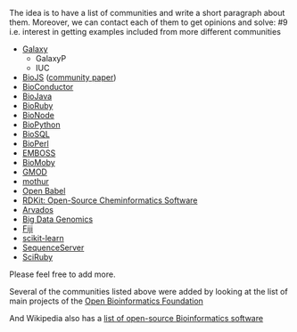 The idea is to have a list of communities and write a short paragraph about them. Moreover, we can contact each of them to get opinions and solve: #9 i.e. interest in getting examples included from more different communities

- [Galaxy](https://galaxyproject.org/)
    - GalaxyP
    - IUC
- [BioJS](http://biojs.net/) ([community paper](http://elifesciences.org/content/4/e07009))
- [BioConductor](https://www.bioconductor.org/)
- [BioJava](http://biojava.org/wiki/Main_Page)
- [BioRuby](http://www.bioruby.org/)
- [BioNode](http://www.bionode.io/)
- [BioPython](http://biopython.org/wiki/Main_Page)
- [BioSQL](http://biosql.org/wiki/Main_Page)
- [BioPerl](http://www.bioperl.org/wiki/Main_Page)
- [EMBOSS](http://emboss.sourceforge.net/what/)
- [BioMoby](http://www.biomoby.org/)
- [GMOD](http://gmod.org/wiki/Main_Page)
- [mothur](http://www.mothur.org/)
- [Open Babel](http://openbabel.org/)
- [RDKit: Open-Source Cheminformatics Software](http://www.rdkit.org/)
- [Arvados](https://arvados.org/)
- [Big Data Genomics](http://bdgenomics.org/)
- [Fiji](http://fiji.sc/Fiji)
- [scikit-learn](http://scikit-learn.org/)
- [SequenceServer](http://www.sequenceserver.com/)
- [SciRuby](http://sciruby.com)

Please feel free to add more.

Several of the communities listed above were added by looking at the list of main projects of the [Open Bioinformatics Foundation](http://www.open-bio.org/wiki/Projects)

And Wikipedia also has a [list of open-source Bioinformatics software](https://en.wikipedia.org/wiki/List_of_open-source_bioinformatics_software)
